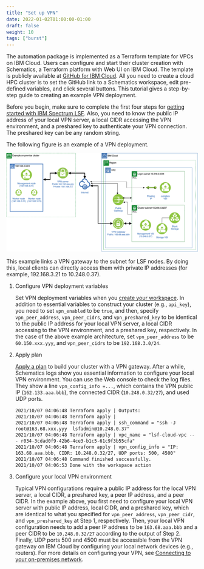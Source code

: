 ```yaml
---
title: "Set up VPN"
date: 2022-01-02T01:00:00-01:00
draft: false
weight: 10 
tags: ["burst"] 
---
```


The automation package is implemented as a Terraform template for VPCs on IBM Cloud. Users can configure and start their cluster creation with Schematics, a Terraform platform with Web UI on IBM Cloud. The template is publicly available at [GitHub for IBM Cloud](https://github.com/IBM-Cloud/hpc-cluster-lsf). All you need to create a cloud HPC cluster is to set the GitHub link to a Schematics workspace, edit pre-defined variables, and click several buttons. This tutorial gives a step-by-step guide to creating an example VPN deployment.

Before you begin, make sure to complete the first four steps for [getting started with IBM Spectrum LSF](https://cloud.ibm.com/docs/ibm-spectrum-lsf?topic=ibm-spectrum-lsf-getting-started-tutorial). Also, you need to know the public IP address of your local VPN server, a local CIDR accessing the VPN environment, and a preshared key to authenticate your VPN connection. The preshared key can be any random string.

The following figure is an example of a VPN deployment.

![vpn](/images/bursting/hpcc_vpn-diagram.png)
<!--{{< figure src="/images/bursting/hpcc_vpn-diagram.png" alt="vpn" width="1024" >}}-->

This example links a VPN gateway to the subnet for LSF nodes. By doing this, local clients can directly access them with private IP addresses (for example, 192.168.3.21 to 10.248.0.37).

1. Configure VPN deployment variables

    Set VPN deployment variables when you [create your workspace](https://cloud.ibm.com/docs/ibm-spectrum-lsf?topic=ibm-spectrum-lsf-creating-workspace). In addition to essential variables to construct your cluster (e.g., `api_key`),  you need to set `vpn_enabled` to be `true`, and then, specify `vpn_peer_address`, `vpn_peer_cidrs`, and `vpn_preshared_key` to be identical to the public IP address for your local VPN server, a local CIDR accessing to the VPN environment, and a preshared key, respectively. In the case of the above example architecture, set `vpn_peer_address` to be `60.150.xxx.yyy`, and `vpn_peer_cidrs` to be `192.168.3.0/24`.

2. Apply plan

    [Apply a plan](/docs/ibm-spectrum-lsf?topic=ibm-spectrum-lsf-applying-plan) to build your cluster with a VPN gateway. After a while, Schematics logs show you essential information to configure your local VPN environment. You can use the Web console to check the log files. They show a line `vpn_config_info =...`, which contains the VPN public IP (`162.133.aaa.bbb`), the connected CIDR (`10.248.0.32/27`), and used UDP ports.

    ```
    2021/10/07 04:06:48 Terraform apply | Outputs:
    2021/10/07 04:06:48 Terraform apply | 
    2021/10/07 04:06:48 Terraform apply | ssh_command = "ssh -J root@163.68.xxx.yyy  lsfadmin@10.248.0.37"
    2021/10/07 04:06:48 Terraform apply | vpc_name = "lsf-cloud-vpc --  - r034-3cdad0f9-42b6-4ce3-b1c5-61c9f3b55cfa"
    2021/10/07 04:06:48 Terraform apply | vpn_config_info = "IP: 163.68.aaa.bbb, CIDR: 10.248.0.32/27, UDP ports: 500, 4500"
    2021/10/07 04:06:48 Command finished successfully.
    2021/10/07 04:06:53 Done with the workspace action
    ```

3. Configure your local VPN environment

    Typical VPN configurations require a public IP address for the local VPN server, a local CIDR, a preshared key, a peer IP address, and a peer CIDR. In the example above, you first need to configure your local VPN server with public IP address, local CIDR, and a preshared key, which are identical to what you specified for `vpn_peer_address`, `vpn_peer_cidr`, and `vpn_preshared_key` at Step 1, respectively. Then, your local VPN configuration needs to add a peer IP address to be `163.68.aaa.bbb` and a peer CIDR to be `10.248.0.32/27` according to the output of Step 2. Finally, UDP ports 500 and 4500 must be accessible from the VPN gateway on IBM Cloud by configuring your local network devices (e.g., routers). For more details on configuring your VPN, see [Connecting to your on-premises network](/docs/vpc?topic=vpc-vpn-onprem-example).

